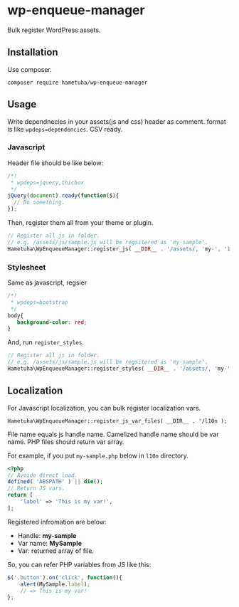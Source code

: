 # wp-enqueue-manager
Bulk register WordPress assets.

## Installation

Use composer.

```
composer require hametuha/wp-enqueue-manager
```

## Usage

Write dependnecies in your assets(js and css) header as comment.
format is like `wpdeps=dependencies`. CSV ready.

### Javascript

Header file should be like below:

```js
/*!
 * wpdeps=jquery,thicbox
 */
jQuery(document).ready(function($){
  // Do something.
});
```

Then, register them all from your theme or plugin.

```php
// Register all js in folder.
// e.g. /assets/js/sample.js will be regsitered as 'my-sample'.
Hametuha\WpEnqueueManager::register_js( __DIR__ . '/assets/, 'my-', '1.0.0' );
```

### Stylesheet

Same as javascript, regsier

```css
/*!
 * wpdeps=bootstrap
 */
body{
   background-color: red;
}
```

And, run `register_styles`.

```php
// Register all js in folder.
// e.g. /assets/js/sample.js will be regsitered as 'my-sample'.
Hametuha\WpEnqueueManager::register_styles( __DIR__ . '/assets/, 'my-', '1.0.0' );
```

## Localization

For Javascript localization, you can bulk register localization vars.

```
Hametuha\WpEnqueueManager::register_js_var_files( __DIR__ . '/l10n );
```

File name equals js handle name. Camelized handle name should be var name. PHP files should return var array.

For example, if you put `my-sample.php` below in `l10n` directory.

```php
<?php
// Avoide direct load.
defined( 'ABSPATH' ) || die();
// Return JS vars.
return [
	'label' => 'This is my var!',
];
```

Registered infromation are below:

- Handle: **my-sample**
- Var name: **MySample**
- Var: returned array of file.

So, you can refer PHP variables from JS like this:

```js
$('.button').on('click', function(){
	alert(MySample.label);
	// => This is my var!
};
```

